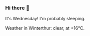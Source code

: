 ### Hi there :wave:

It's Wednesday! I'm probably sleeping.

Weather in Winterthur: clear, at +16°C.
